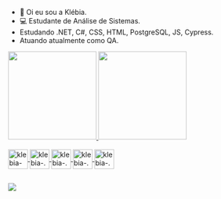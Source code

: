- 👋 Oi eu sou a Klébia.
- 💻 Estudante de Análise de Sistemas.
- Estudando .NET, C#, CSS, HTML, PostgreSQL, JS, Cypress.
- Atuando atualmente como QA.
<div>
  <a href="https://github.com/klebiaklfernandes">
  <img height="180em" src="https://github-readme-stats.vercel.app/api?username=klebiaklfernandes&show_icons=true&theme=dracula&include_all_commits=true&count_private=true"/>
  <img height="180em" src="https://github-readme-stats.vercel.app/api/top-langs/?username=klebiaklfernandes&layout=compact&langs_count=7&theme=dracula"/>
</div>

<div style="display: inline_block"><br>
  <img align="center"alt= klebia-Csharp" heigth="30" width="40" src="https://cdn.jsdelivr.net/gh/devicons/devicon/icons/csharp/csharp-original.svg" />
  <img align="center"alt= klebia-.NET" heigth="30" width="40" src="https://cdn.jsdelivr.net/gh/devicons/devicon/icons/dot-net/dot-net-original-wordmark.svg" />
  <img align="center"alt= klebia-.NET" heigth="30" width="40" src="https://cdn.jsdelivr.net/gh/devicons/devicon/icons/postgresql/postgresql-original-wordmark.svg" />
  <img align="center"alt= klebia-.NET" heigth="30" width="40" src="https://cdn.jsdelivr.net/gh/devicons/devicon/icons/vscode/vscode-original.svg" />
  <img align="center"alt= klebia-.NET" heigth="30" width="40" src="https://cdn.jsdelivr.net/gh/devicons/devicon/icons/cucumber/cucumber-plain.svg" />
</div>

##

<div> 
  <a href="https://www.linkedin.com/in/klébia-kelly-fernandes-de-lima-a8570031" target="_blank"><img src="https://img.shields.io/badge/LinkedIn-0077B5?style=for-the-badge&logo=linkedin&logoColor=white" target="_blank"></a> 
  

